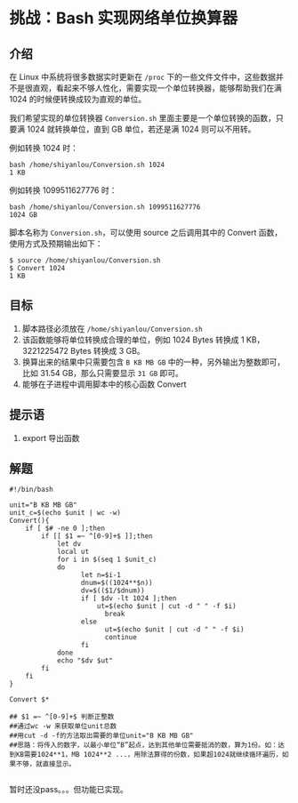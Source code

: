 # 挑战：Bash 实现网络单位换算器

## 介绍

在 Linux 中系统将很多数据实时更新在 `/proc` 下的一些文件文件中，这些数据并不是很直观，看起来不够人性化，需要实现一个单位转换器，能够帮助我们在满 1024 的时候便转换成较为直观的单位。

我们希望实现的单位转换器 `Conversion.sh` 里面主要是一个单位转换的函数，只要满 1024 就转换单位，直到 GB 单位，若还是满 1024 则可以不用转。

例如转换 1024 时：

```shell
bash /home/shiyanlou/Conversion.sh 1024
1 KB
```

例如转换 1099511627776 时：

```
bash /home/shiyanlou/Conversion.sh 1099511627776
1024 GB
```

脚本名称为 `Conversion.sh`，可以使用 source 之后调用其中的 Convert 函数，使用方式及预期输出如下：

```shell
$ source /home/shiyanlou/Conversion.sh 
$ Convert 1024
1 KB
```

## 目标

1. 脚本路径必须放在 `/home/shiyanlou/Conversion.sh`
2. 该函数能够将单位转换成合理的单位，例如 1024 Bytes 转换成 1 KB，3221225472 Bytes 转换成 3 GB。
3. 换算出来的结果中只需要包含 `B KB MB GB` 中的一种，另外输出为整数即可，比如 31.54 GB，那么只需要显示 `31 GB` 即可。
4. 能够在子进程中调用脚本中的核心函数 Convert

## 提示语

1. export 导出函数

## 解题

```shell
#!/bin/bash

unit="B KB MB GB"
unit_c=$(echo $unit | wc -w)
Convert(){
    if [ $# -ne 0 ];then
        if [[ $1 =~ ^[0-9]+$ ]];then
            let dv
            local ut
            for i in $(seq 1 $unit_c)
            do 
                  let n=$i-1
                  dnum=$((1024**$n))
                  dv=$(($1/$dnum))
                  if [ $dv -lt 1024 ];then
                      ut=$(echo $unit | cut -d " " -f $i) 
                        break
                  else
                        ut=$(echo $unit | cut -d " " -f $i)
                        continue
                  fi
            done
            echo "$dv $ut"
        fi  
    fi
}

Convert $*

## $1 =~ ^[0-9]+$ 判断正整数
##通过wc -w 来获取单位unit总数
##用cut -d -f的方法取出需要的单位unit="B KB MB GB"
##思路：将传入的数字，以最小单位“B”起点，达到其他单位需要抵消的数，算为1份。如：达到KB需要1024**1，MB 1024**2 ...，用除法算得的份数，如果超1024就继续循环遍历，如果不够，就直接显示。


```

暂时还没pass。。。但功能已实现。